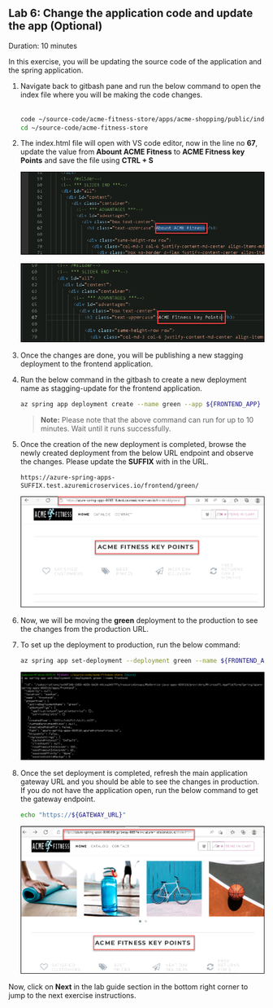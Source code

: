 ## Lab 6: Change the application code and update the app (Optional)

Duration: 10 minutes

  In this exercise, you will be updating the source code of the application and the spring application.
  
1. Navigate back to gitbash pane and run the below command to open the index file where you will be making the code changes. 

   ```bash
   
   code ~/source-code/acme-fitness-store/apps/acme-shopping/public/index.html
   cd ~/source-code/acme-fitness-store
   ```

1. The index.html file will open with VS code editor, now in the line no **67**, update the value from **Abount ACME Fitness** to **ACME Fitness key Points** and save the file using **CTRL + S**

     ![gfd](Images/keyupdate.png)

     ![dfgj](Images/keyupdates2.png)

1. Once the changes are done, you will be publishing a new stagging deployment to the frontend application.

1. Run the below command in the gitbash to create a new deployment name as stagging-update for the frontend application.

    ```bash
    az spring app deployment create --name green --app ${FRONTEND_APP} --source-path ./apps/acme-shopping 
    ```
  
    > **Note:** Please note that the above command can run for up to 10 minutes. Wait until it runs successfully.

  
1.  Once the creation of the new deployment is completed, browse the newly created deployment from the below URL endpoint and observe the changes. Please update the **SUFFIX** with **<inject key="DeploymentID" enableCopy="false" />** in the URL.

    ```
    https://azure-spring-apps-SUFFIX.test.azuremicroservices.io/frontend/green/
    ```
    
    ![](Images/green.png)
    
1. Now, we will be moving the **green** deployment to the production to see the changes from the production URL.

1. To set up the deployment to production, run the below command:

    ```bash
    az spring app set-deployment --deployment green --name ${FRONTEND_APP}
    ```
    
    ![](Images/updatesstagging.png)
    
1. Once the set deployment is completed, refresh the main application gateway URL and you should be able to see the changes in production. If you do not have the application open, run the below command to get the gateway endpoint.

    ```bash
    echo "https://${GATEWAY_URL}"
    ```
     ![](Images/movetoprod.png)
    
Now, click on **Next** in the lab guide section in the bottom right corner to jump to the next exercise instructions.
